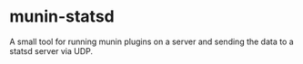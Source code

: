 munin-statsd
============

A small tool for running munin plugins on a server and sending the data to a statsd server via UDP.
